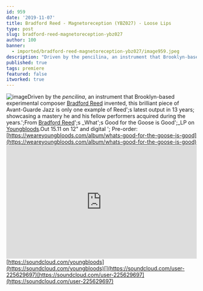 ```yaml
---
id: 959
date: '2019-11-07'
title: Bradford Reed - Magnetoreception (YBZ027) - Loose Lips
type: post
slug: bradford-reed-magnetoreception-ybz027
author: 100
banner:
  - imported/bradford-reed-magnetoreception-ybz027/image959.jpeg
description: "Driven by the pencilina, an instrument that Brooklyn-based experimental composer Bradford Reed invented, this brilliant piece of Avant-Guarde Jazz is only one example of Reed's latest output in 13 years; showcasing a mastery he and his fellow performers acquired during the years.\_ From Bradford Reed's What's Good for the Goose is Good\_LP on Youngbloods. Out [...]Read More..."
published: true
tags: premiere
featured: false
itworked: true
---
```

![image](../imported/bradford-reed-magnetoreception-ybz027/image959.jpeg)Driven by the _pencilina_, an instrument that Brooklyn-based experimental composer [Bradford Reed](https://en.wikipedia.org/wiki/Bradford_Reed) invented, this brilliant piece of Avant-Guarde Jazz is only one example of Reed';s latest output in 13 years; showcasing a mastery he and his fellow performers acquired during the years.';From [Bradford Reed](https://en.wikipedia.org/wiki/Bradford_Reed)';s _What';s Good for the Goose is Good';_LP on [Youngbloods](https://weareyoungbloods.com/).Out 15.11 on 12" and digital '; Pre-order: [https://weareyoungbloods.com/album/whats-good-for-the-goose-is-good](https://weareyoungbloods.com/album/whats-good-for-the-goose-is-good)<iframe width='100%' height='300' scrolling='no' frameborder='no' allow='autoplay' src='https://w.soundcloud.com/player/?url=https%3A//api.soundcloud.com/tracks/709345090&color=%23ff5500&auto_play=false&hide_related=false&show_comments=true&show_user=true&show_reposts=false&show_teaser=true'></iframe>[https://soundcloud.com/youngbloods](https://soundcloud.com/youngbloods)[](https://soundcloud.com/user-225629697)[https://soundcloud.com/user-225629697](https://soundcloud.com/user-225629697)